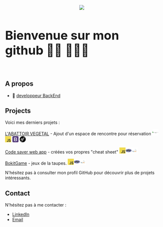 <div id="" align="center">
  <img src="assets/img.png width="100%"/>
</div>
<h1 style="font-weight:bolder;font-size:40px;">Bienvenue sur mon github 👋🏾 👨🏾‍💻</h1>

<br />


## A propos

- 💼  [developpeur BackEnd](https://matthcorvo.github.io/portfolio/)

## Projects

Voici mes derniers projets :

[L'ABATTOIR VEGETAL](https://github.com/vAbattoir2023/abattoir_vegetal/tree/Matthieu) - Ajout d'un espace de rencontre pour réservation
<code><img height="20" alt="mongodb" src="https://raw.githubusercontent.com/github/explore/80688e429a7d4ef2fca1e82350fe8e3517d3494d/topics/mongodb/mongodb.png"></code>
<code><img height="20" alt="javascript" src="https://raw.githubusercontent.com/github/explore/80688e429a7d4ef2fca1e82350fe8e3517d3494d/topics/javascript/javascript.png"></code>
<code><img height="20" alt="bootstrap" src="https://raw.githubusercontent.com/github/explore/80688e429a7d4ef2fca1e82350fe8e3517d3494d/topics/bootstrap/bootstrap.png"></code>
<code><img height="20" alt="symfony" src="https://raw.githubusercontent.com/github/explore/80688e429a7d4ef2fca1e82350fe8e3517d3494d/topics/symfony/symfony.png"></code>

[Code saver web app](http://codesaver.alwaysdata.net/) - créées vos propres "cheat sheet" <code><img height="20" alt="javascript" src="https://raw.githubusercontent.com/github/explore/80688e429a7d4ef2fca1e82350fe8e3517d3494d/topics/javascript/javascript.png"></code><code><img height="20" alt="php" src="https://raw.githubusercontent.com/github/explore/80688e429a7d4ef2fca1e82350fe8e3517d3494d/topics/php/php.png"></code><code><img height="20" alt="mysql" src="https://raw.githubusercontent.com/github/explore/80688e429a7d4ef2fca1e82350fe8e3517d3494d/topics/mysql/mysql.png"></code>

[BokitGame](http://bokitgame.alwaysdata.net/) - jeux de la taupes. <code><img height="20" alt="javascript" src="https://raw.githubusercontent.com/github/explore/80688e429a7d4ef2fca1e82350fe8e3517d3494d/topics/javascript/javascript.png"></code><code><img height="20" alt="php" src="https://raw.githubusercontent.com/github/explore/80688e429a7d4ef2fca1e82350fe8e3517d3494d/topics/php/php.png"></code><code><img height="20" alt="mysql" src="https://raw.githubusercontent.com/github/explore/80688e429a7d4ef2fca1e82350fe8e3517d3494d/topics/mysql/mysql.png"></code>


N'hésitez pas à consulter mon profil GitHub pour découvrir plus de projets intéressants.

## Contact

N'hésitez pas à me contacter :

- [LinkedIn](https://www.linkedin.com/in/corvomatthieu/)
- [Email](promatthcorvo@gmail.com)


